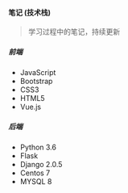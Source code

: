 #### 笔记 (技术栈)

> 学习过程中的笔记，持续更新 

##### 前端

- JavaScript
- Bootstrap
- CSS3
- HTML5
- Vue.js

##### 后端

- Python  3.6 
- Flask 
- Django 2.0.5
- Centos 7
- MYSQL 8
